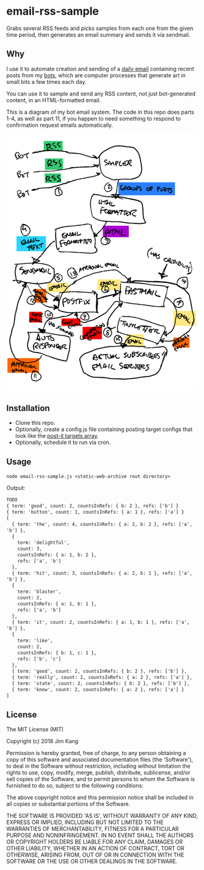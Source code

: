email-rss-sample
==================

Grabs several RSS feeds and picks samples from each one from the given time period, then generates an email summary and sends it via sendmail.

Why
---

I use it to automate creation and sending of a [daily email](https://tinyletter.com/bots) containing recent posts from my [bots](https://smidgeo.com/bots), which are computer processes that generate art in small bits a few times each day.

You can use it to sample and send any RSS content, not just bot-generated content, in an HTML-formatted email.

This is a diagram of my bot email system. The code in this repo does parts 1-4, as well as part 11, if you happen to need something to respond to confirmation request emails automatically.

![System diagram](meta/bot-email-system.svg)

Installation
------------

- Clone this repo.
- Optionally, create a config.js file containing posting target configs that look like the [post-it targets array](https://github.com/jimkang/post-it#usage).
- Optionally, schedule it to run via cron.

Usage
-----

    node email-rss-sample.js <static-web-archive root directory>

Output:

    TODO
    { term: 'good', count: 2, countsInRefs: { b: 2 }, refs: ['b'] }
    { term: 'button', count: 1, countsInRefs: { a: 1 }, refs: ['a'] }
    [
      { term: 'the', count: 4, countsInRefs: { a: 2, b: 2 }, refs: ['a', 'b'] },
      {
        term: 'delightful',
        count: 3,
        countsInRefs: { a: 1, b: 2 },
        refs: ['a', 'b']
      },
      { term: 'hit', count: 3, countsInRefs: { a: 2, b: 1 }, refs: ['a', 'b'] },
      {
        term: 'blaster',
        count: 2,
        countsInRefs: { a: 1, b: 1 },
        refs: ['a', 'b']
      },
      { term: 'it', count: 2, countsInRefs: { a: 1, b: 1 }, refs: ['a', 'b'] },
      {
        term: 'like',
        count: 2,
        countsInRefs: { b: 1, c: 1 },
        refs: ['b', 'c']
      },
      { term: 'good', count: 2, countsInRefs: { b: 2 }, refs: ['b'] },
      { term: 'really', count: 2, countsInRefs: { a: 2 }, refs: ['a'] },
      { term: 'state', count: 2, countsInRefs: { b: 2 }, refs: ['b'] },
      { term: 'know', count: 2, countsInRefs: { a: 2 }, refs: ['a'] }
    ]
    
License
-------

The MIT License (MIT)

Copyright (c) 2018 Jim Kang

Permission is hereby granted, free of charge, to any person obtaining a copy
of this software and associated documentation files (the 'Software'), to deal
in the Software without restriction, including without limitation the rights
to use, copy, modify, merge, publish, distribute, sublicense, and/or sell
copies of the Software, and to permit persons to whom the Software is
furnished to do so, subject to the following conditions:

The above copyright notice and this permission notice shall be included in
all copies or substantial portions of the Software.

THE SOFTWARE IS PROVIDED 'AS IS', WITHOUT WARRANTY OF ANY KIND, EXPRESS OR
IMPLIED, INCLUDING BUT NOT LIMITED TO THE WARRANTIES OF MERCHANTABILITY,
FITNESS FOR A PARTICULAR PURPOSE AND NONINFRINGEMENT. IN NO EVENT SHALL THE
AUTHORS OR COPYRIGHT HOLDERS BE LIABLE FOR ANY CLAIM, DAMAGES OR OTHER
LIABILITY, WHETHER IN AN ACTION OF CONTRACT, TORT OR OTHERWISE, ARISING FROM,
OUT OF OR IN CONNECTION WITH THE SOFTWARE OR THE USE OR OTHER DEALINGS IN
THE SOFTWARE.
